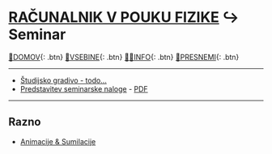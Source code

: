 # [RAČUNALNIK V POUKU FIZIKE](../index) ↪ Seminar

[🏡DOMOV](../index){: .btn}
[📝VSEBINE](../Vsebine/index.md){: .btn}
[👨‍🎓INFO](../info.html){: .btn}
[💾PRESNEMI](../Presnemi/index){: .btn}

---

- [Študijsko gradivo - todo...](./Simulacije_fizikalnih_pojavov.md)
- [Predstavitev seminarske naloge](./Vzorec_seminarskega_dela/Predstavitev_seminarske_naloge.md) - [PDF](./Vzorec_seminarskega_dela/Predstavitev_seminarske_naloge.pdf)  

---

## Razno

- [Animacije & Sumilacije](./AnimacijeSimulacije/index.md)
